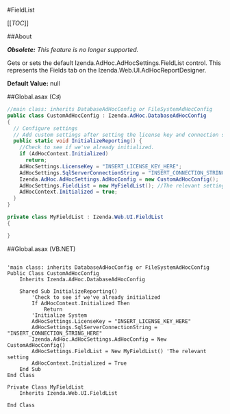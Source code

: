 #FieldList

[[_TOC_]]

##About

_**Obsolete:** This feature is no longer supported._

Gets or sets the default Izenda.AdHoc.AdHocSettings.FieldList control. This represents the Fields tab on the Izenda.Web.UI.AdHocReportDesigner. 

**Default Value:** null

##Global.asax (C♯)

```csharp
//main class: inherits DatabaseAdHocConfig or FileSystemAdHocConfig
public class CustomAdHocConfig : Izenda.AdHoc.DatabaseAdHocConfig
{
  // Configure settings
  // Add custom settings after setting the license key and connection string by overriding the ConfigureSettings() method
  public static void InitializeReporting() {
    //Check to see if we've already initialized.
    if (AdHocContext.Initialized)
      return;
    AdHocSettings.LicenseKey = "INSERT_LICENSE_KEY_HERE";
    AdHocSettings.SqlServerConnectionString = "INSERT_CONNECTION_STRING_HERE";
    Izenda.AdHoc.AdHocSettings.AdHocConfig = new CustomAdHocConfig();
    AdHocSettings.FieldList = new MyFieldList(); //The relevant setting
    AdHocContext.Initialized = true;
  }
}

private class MyFieldList : Izenda.Web.UI.FieldList
{

}

```

##Global.asax (VB.NET)

```visualbasic

'main class: inherits DatabaseAdHocConfig or FileSystemAdHocConfig
Public Class CustomAdHocConfig
    Inherits Izenda.AdHoc.DatabaseAdHocConfig

    Shared Sub InitializeReporting()
        'Check to see if we've already initialized
        If AdHocContext.Initialized Then
            Return
        'Initialize System
        AdHocSettings.LicenseKey = "INSERT_LICENSE_KEY_HERE"
        AdHocSettings.SqlServerConnectionString = "INSERT_CONNECTION_STRING_HERE"
        Izenda.AdHoc.AdHocSettings.AdHocConfig = New CustomAdHocConfig()
        AdHocSettings.FieldList = New MyFieldList() 'The relevant setting
        AdHocContext.Initialized = True
    End Sub
End Class

Private Class MyFieldList
    Inherits Izenda.Web.UI.FieldList

End Class

```